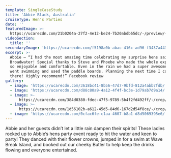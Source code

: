 ```yaml
---
template: SingleCaseStudy
title: 'Abbie Black, Australia'
cruiseType: Hen's Parties
date: ''
featuredImage: >-
  https://ucarecdn.com/21b0204a-27f2-4e12-be24-7b20abdb65dc/-/preview/-/enhance/7/
videoSection:
  title: ''
secondaryImage: 'https://ucarecdn.com/f5198a0b-abac-416c-ad96-f3437a4433a7/'
excerpt: >-
  Abbie – “I had the most amazing time celebrating my surprise hens sailing the
  Broadwater! Special thanks to Steve and Phoebe who made the whole experience
  so enjoyable and comfortable. Even in the rain we had a super awesome time,
  went swimming and used the paddle boards. Planning the next time I can get on
  there! Highly recommend!” Facebook review 
gallery:
  - image: 'https://ucarecdn.com/3618bc41-8b56-47d7-9bfd-812a4abb7fdb/'
  - image: 'https://ucarecdn.com/d88c80a9-4a12-4f4f-bc3e-1d79ab7d9a14/'
  - image: >-
      https://ucarecdn.com/384d0380-fdec-47f5-9789-5b4f2fd492ff/-/crop/1068x1456/0,0/-/preview/
  - image: >-
      https://ucarecdn.com/1d56102b-a612-45d5-84d6-167d2d54f8ce/-/crop/1200x1002/0,319/-/preview/
  - image: 'https://ucarecdn.com/0cfac6fe-c1aa-4607-b8a1-d8d5069395e6/'
---
```

Abbie and her guests didn’t let a little rain dampen their spirits! These ladies rocked up to Abbie’s hens party event ready to hit the water and keen to party! They danced with their flower crowns, jumped in for a swim at Wave Break Island, and booked out our cheeky Butler to help keep the drinks flowing and everyone entertained.
